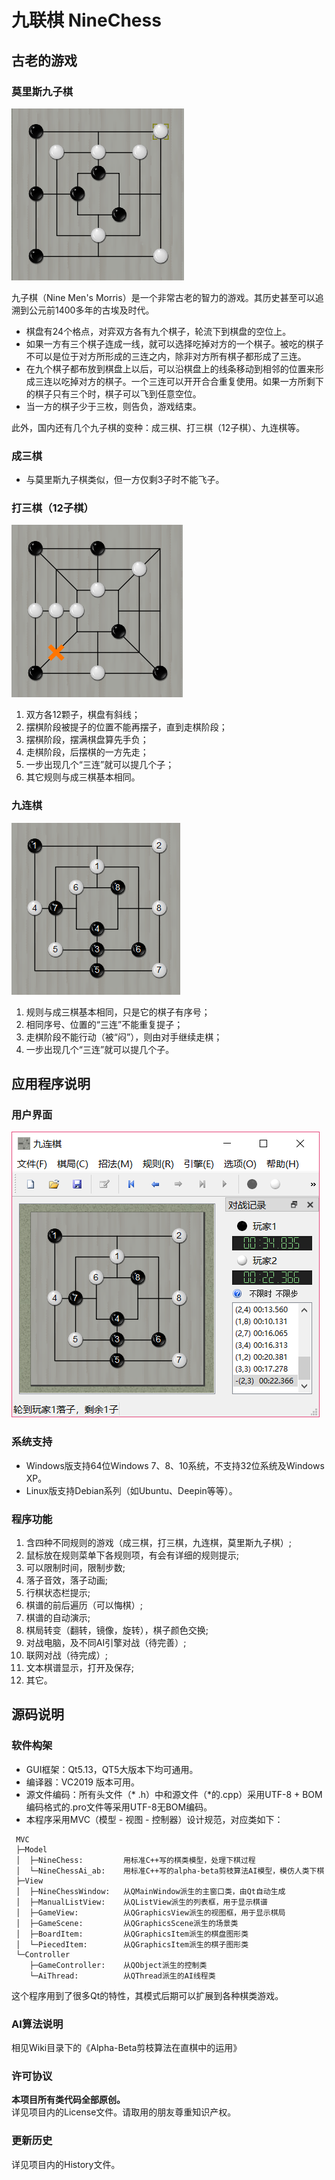 # 九联棋 NineChess
## 古老的游戏
### 莫里斯九子棋
![莫里斯九子棋](./screenshot/莫里斯九子棋.PNG "Optional title")

九子棋（Nine Men's Morris）是一个非常古老的智力的游戏。其历史甚至可以追溯到公元前1400多年的古埃及时代。

+ 棋盘有24个格点，对弈双方各有九个棋子，轮流下到棋盘的空位上。
+ 如果一方有三个棋子连成一线，就可以选择吃掉对方的一个棋子。被吃的棋子不可以是位于对方所形成的三连之内，除非对方所有棋子都形成了三连。
+ 在九个棋子都布放到棋盘上以后，可以沿棋盘上的线条移动到相邻的位置来形成三连以吃掉对方的棋子。一个三连可以开开合合重复使用。如果一方所剩下的棋子只有三个时，棋子可以飞到任意空位。
+ 当一方的棋子少于三枚，则告负，游戏结束。

此外，国内还有几个九子棋的变种：成三棋、打三棋（12子棋）、九连棋等。

### 成三棋
+ 与莫里斯九子棋类似，但一方仅剩3子时不能飞子。

### 打三棋（12子棋）
![12子棋](./screenshot/12子棋.PNG "Optional title")

1. 双方各12颗子，棋盘有斜线；
2. 摆棋阶段被提子的位置不能再摆子，直到走棋阶段；
3. 摆棋阶段，摆满棋盘算先手负；
4. 走棋阶段，后摆棋的一方先走；
5. 一步出现几个“三连”就可以提几个子；
6. 其它规则与成三棋基本相同。

### 九连棋
![九连棋](./screenshot/九连棋.PNG "Optional title")

1. 规则与成三棋基本相同，只是它的棋子有序号；
2. 相同序号、位置的“三连”不能重复提子；
3. 走棋阶段不能行动（被“闷”），则由对手继续走棋；
4. 一步出现几个“三连”就可以提几个子。

## 应用程序说明
### 用户界面
![GUI](./screenshot/GUI.PNG "Optional title")

### 系统支持
+ Windows版支持64位Windows 7、8、10系统，不支持32位系统及Windows XP。
+ Linux版支持Debian系列（如Ubuntu、Deepin等等）。

### 程序功能
1. 含四种不同规则的游戏（成三棋，打三棋，九连棋，莫里斯九子棋）;
2. 鼠标放在规则菜单下各规则项，有会有详细的规则提示;
3. 可以限制时间，限制步数;
4. 落子音效，落子动画;
5. 行棋状态栏提示;
6. 棋谱的前后遍历（可以悔棋）;
7. 棋谱的自动演示;
8. 棋局转变（翻转，镜像，旋转），棋子颜色交换;
9. 对战电脑，及不同AI引擎对战（待完善）;
10. 联网对战（待完成）;
11. 文本棋谱显示，打开及保存;
12. 其它。

## 源码说明
### 软件构架
+ GUI框架：Qt5.13，QT5大版本下均可通用。
+ 编译器：VC2019 版本可用。
+ 源文件编码：所有头文件（* .h）中和源文件（*的.cpp）采用UTF-8 + BOM编码格式的.pro文件等采用UTF-8无BOM编码。
+ 本程序采用MVC（模型 - 视图 - 控制器）设计规范，对应类如下：
```
 MVC
 ├─Model
 │  ├─NineChess:         用标准C++写的棋类模型，处理下棋过程
 │  └─NineChessAi_ab:    用标准C++写的alpha-beta剪枝算法AI模型，模仿人类下棋
 ├─View
 │  ├─NineChessWindow:   从QMainWindow派生的主窗口类，由Qt自动生成
 │  ├─ManualListView:    从QListView派生的列表框，用于显示棋谱
 │  ├─GameView:          从QGraphicsView派生的视图框，用于显示棋局
 │  ├─GameScene:         从QGraphicsScene派生的场景类
 │  ├─BoardItem:         从QGraphicsItem派生的棋盘图形类
 │  └─PiecedItem:        从QGraphicsItem派生的棋子图形类
 └─Controller
    ├─GameController:    从QObject派生的控制类
    └─AiThread:          从QThread派生的AI线程类
```
这个程序用到了很多Qt的特性，其模式后期可以扩展到各种棋类游戏。

### AI算法说明
相见Wiki目录下的《Alpha-Beta剪枝算法在直棋中的运用》

### 许可协议
**本项目所有类代码全部原创。**  
详见项目内的License文件。请取用的朋友尊重知识产权。

### 更新历史
详见项目内的History文件。
